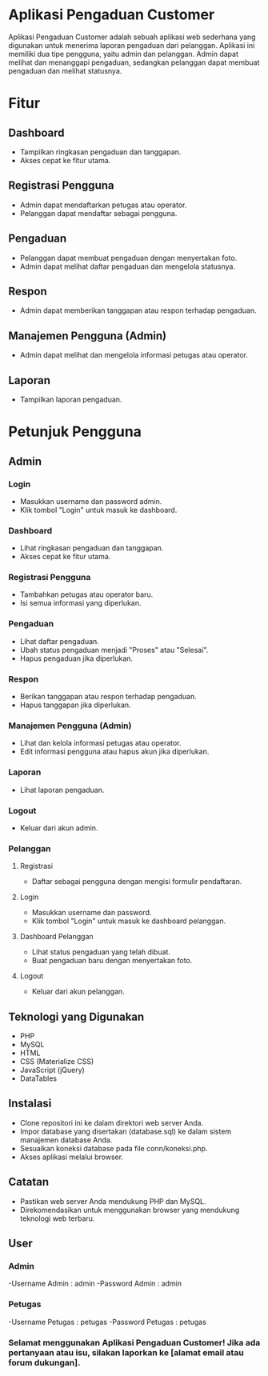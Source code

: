 # Aplikasi Pengaduan Customer

Aplikasi Pengaduan Customer adalah sebuah aplikasi web sederhana yang digunakan untuk menerima laporan pengaduan dari pelanggan. Aplikasi ini memiliki dua tipe pengguna, yaitu admin dan pelanggan. Admin dapat melihat dan menanggapi pengaduan, sedangkan pelanggan dapat membuat pengaduan dan melihat statusnya.

# Fitur

## Dashboard
- Tampilkan ringkasan pengaduan dan tanggapan.
- Akses cepat ke fitur utama.

## Registrasi Pengguna
- Admin dapat mendaftarkan petugas atau operator.
- Pelanggan dapat mendaftar sebagai pengguna.

## Pengaduan
- Pelanggan dapat membuat pengaduan dengan menyertakan foto.
- Admin dapat melihat daftar pengaduan dan mengelola statusnya.

## Respon
- Admin dapat memberikan tanggapan atau respon terhadap pengaduan.

## Manajemen Pengguna (Admin)
- Admin dapat melihat dan mengelola informasi petugas atau operator.

## Laporan
- Tampilkan laporan pengaduan.

# Petunjuk Pengguna
## Admin
### Login
- Masukkan username dan password admin.
- Klik tombol "Login" untuk masuk ke dashboard.

### Dashboard
- Lihat ringkasan pengaduan dan tanggapan.
- Akses cepat ke fitur utama.

### Registrasi Pengguna
- Tambahkan petugas atau operator baru.
- Isi semua informasi yang diperlukan.

### Pengaduan
- Lihat daftar pengaduan.
- Ubah status pengaduan menjadi "Proses" atau "Selesai".
- Hapus pengaduan jika diperlukan.

### Respon
- Berikan tanggapan atau respon terhadap pengaduan.
- Hapus tanggapan jika diperlukan.

### Manajemen Pengguna (Admin)
- Lihat dan kelola informasi petugas atau operator.
- Edit informasi pengguna atau hapus akun jika diperlukan.

### Laporan
- Lihat laporan pengaduan.

### Logout
- Keluar dari akun admin.

### Pelanggan
1. Registrasi
    - Daftar sebagai pengguna dengan mengisi formulir pendaftaran.

2. Login
   - Masukkan username dan password.
   - Klik tombol "Login" untuk masuk ke dashboard pelanggan.

 3. Dashboard Pelanggan
    - Lihat status pengaduan yang telah dibuat.
    - Buat pengaduan baru dengan menyertakan foto.

4. Logout
    - Keluar dari akun pelanggan.

## Teknologi yang Digunakan

- PHP
- MySQL
- HTML
- CSS (Materialize CSS)
- JavaScript (jQuery)
- DataTables

## Instalasi

- Clone repositori ini ke dalam direktori web server Anda.
- Impor database yang disertakan (database.sql) ke dalam sistem manajemen database Anda.
- Sesuaikan koneksi database pada file conn/koneksi.php.
- Akses aplikasi melalui browser.

## Catatan

- Pastikan web server Anda mendukung PHP dan MySQL.
- Direkomendasikan untuk menggunakan browser yang mendukung teknologi web terbaru.

## User

### Admin
-Username Admin : admin
-Password Admin : admin

### Petugas
-Username Petugas : petugas
-Password Petugas : petugas

### Selamat menggunakan Aplikasi Pengaduan Customer! Jika ada pertanyaan atau isu, silakan laporkan ke [alamat email atau forum dukungan].
